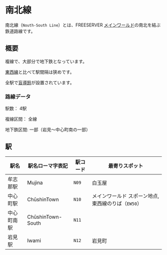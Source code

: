# 南北線

南北線（`Nouth-South Line`）とは、FREESERVER [メインワールド](/world/main/)の南北を結ぶ鉄道路線です。

## 概要

複線で、大部分で地下鉄となっています。

[東西線](./EW)と比べて駅間隔は狭めです。

全駅で[盲導鈴](/transports/train/guide-bell)が設置されています。

### 路線データ

駅数： 4駅

複線区間： 全線

地下鉄区間: 一部（岩見～中心町南の一部）

## 駅

|駅名|駅名ローマ字表記|駅コード|最寄りスポット|
|---|---|---|---|
|牟志那駅|Mujina|`N09`|白玉屋|
|中心町駅|ChūshinTown|`N10`|メインワールド スポーン地点, 東西線のりば（`EW50`）|
|中心町南駅|ChūshinTown-South|`N11`||
|岩見駅|Iwami|`N12`|岩見町|
